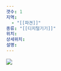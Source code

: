 ```yaml
---
갯수: 1
지역:
  - "[[파견]]"
종류: "[[디지털기기]]"
위치: 
상세위치: 
설명:
---
```

![](http://192.168.50.22/devices/250322_IMG_0001.jpg)
